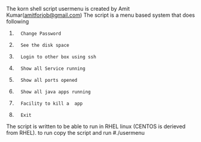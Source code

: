 The korn shell script usermenu is created by Amit Kumar(amitforjob@gmail.com)
The script is a menu based system that does following

1.       Change Password
2.       See the disk space
3.       Login to other box using ssh
4.       Show all Service running
5.       Show all ports opened
6.       Show all java apps running
7.       Facility to kill a  app
8.       Exit

The script is written to be able to run in RHEL linux (CENTOS is derieved from RHEL).
to run copy the script and run
#./usermenu
